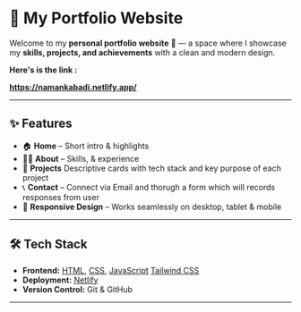 # 🌟 My Portfolio Website  

Welcome to my **personal portfolio website** 🚀 — a space where I showcase my **skills, projects, and achievements** with a clean and modern design.  

**Here's is the link :**

**https://namankabadi.netlify.app/**

---

## ✨ Features  

- 🏠 **Home** – Short intro & highlights  
- 👨‍💻 **About** – Skills, & experience  
- 📂 **Projects** Descriptive cards with tech stack and key purpose of each project
- 📞 **Contact** – Connect via Email and thorugh a form which will records responses from user
- 📱 **Responsive Design** – Works seamlessly on desktop, tablet & mobile  

---

## 🛠️ Tech Stack  

- **Frontend:**  [HTML](https://developer.mozilla.org/en-US/docs/Web/HTML), [CSS](https://developer.mozilla.org/en-US/docs/Web/CSS), [JavaScript](https://developer.mozilla.org/en-US/docs/Web/JavaScript)
 [Tailwind CSS](https://tailwindcss.com/)  
- **Deployment:**  [Netlify]([https://www.netlify.com/](https://namankabadi.netlify.app/))
- **Version Control:** Git & GitHub  



---
